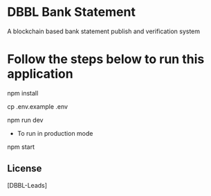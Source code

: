# DBBL Bank Statement
A blockchain based bank statement publish and verification system

# Follow the steps below to run this application

npm install

cp .env.example .env

npm run dev

* To run in production mode

npm start



## License

[DBBL-Leads]
